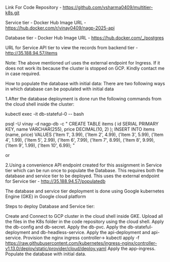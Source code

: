 Link For Code Repository - https://github.com/vsharma0409/multitier-k8s.git

Service tier - Docker Hub Image URL - https://hub.docker.com/r/vinay0409/nagp-2025-api

Database tier - Docker Hub Image URL - https://hub.docker.com/_/postgres

URL for Service API tier to view the records from backend tier -http://35.188.94.57/items

Note: The above mentioned url uses the external endpoint for Ingress.
If it does not work its because the cluster is stopped on GCP. Kindly contact me in case required.


How to populate the database with initial data: 
There are two following ways in which database can be populated with initial data
 
1.After the database deployment is done run the following commands from the cloud shell inside the cluster:

kubectl exec -it db-stateful-0 -- bash

psql -U vinay -d nagp-db -c " CREATE TABLE items ( id SERIAL PRIMARY KEY, name VARCHAR(255), price DECIMAL(10, 2) ); INSERT INTO items (name, price) VALUES ('Item 1', 3.99), ('Item 2', 4.99), ('Item 3', 5.99), ('Item 4', 1.99), ('Item 5', 2.99), ('Item 6', 7.99), ('Item 7', 8.99), ('Item 8', 9.99), ('Item 9', 1.99), ('Item 10', 6.99); "

or

2.Using a convenience API endpoint created for this assignment in Service tier which can be run once to populate the Database. This requires both the database and service tier to be deployed. This uses the external endpoint for Service tier - http://35.188.94.57/populatedb


The database and service tier deployment is done using Google kubernetes Engine (GKE) in Google cloud platform

Steps to deploy Database and Service tier:

Create and Connect to GCP cluster in the cloud shell inside GKE.
Upload all the files in the K8s folder in the code repository using the cloud shell.
Apply the db-config and db-secret.
Apply the db-pvc.
Apply the db-stateful-deployment and db-headless-service.
Apply the api-deployment and api-service.
Provision the nginx ingress controller-> kubectl apply -f https://raw.githubusercontent.com/kubernetes/ingress-nginx/controller-v1.13.0/deploy/static/provider/cloud/deploy.yaml
Apply the app-ingress.
Populate the database with initial data.
